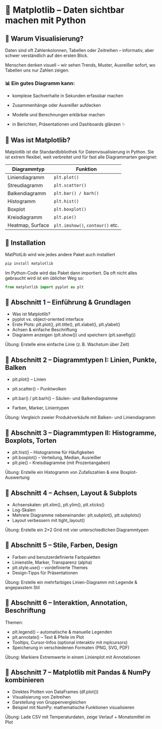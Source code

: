 # 🎨  Matplotlib – Daten sichtbar machen mit Python

## 🧠 Warum Visualisierung?
Daten sind oft Zahlenkolonnen, Tabellen oder Zeitreihen – informativ, aber schwer verständlich auf den ersten Blick.

Menschen denken visuell – wir sehen Trends, Muster, Ausreißer sofort, wo Tabellen uns nur Zahlen zeigen.

### 📊 Ein gutes Diagramm kann:

* komplexe Sachverhalte in Sekunden erfassbar machen

* Zusammenhänge oder Ausreißer aufdecken

* Modelle und Berechnungen erklärbar machen

* in Berichten, Präsentationen und Dashboards glänzen ✨

## 🐍 Was ist Matplotlib?
Matplotlib ist die Standardbibliothek für Datenvisualisierung in Python.
Sie ist extrem flexibel, weit verbreitet und für fast alle Diagrammarten geeignet:

| Diagrammtyp | Funktion
| - | - 
Liniendiagramm | `plt.plot()`
Streudiagramm | `plt.scatter()`
Balkendiagramm | `plt.bar() / barh()`
Histogramm | `plt.hist()`
Boxplot | `plt.boxplot()`
Kreisdiagramm | `plt.pie()`
Heatmap, Surface | `plt.imshow()`, `contour()` etc.

## 📌 Installation
MatPlotLib wird wie jedes andere Paket auch installiert
```bash
pip install matplotlib
```

Im Python-Code wird das Paket dann importiert. Da oft nicht alles gebraucht wird ist ein üblicher Weg so:

```python
from matplotlib import pyplot as plt
```

## 📘 Abschnitt 1 – Einführung & Grundlagen
* Was ist Matplotlib?
* pyplot vs. object-oriented interface
* Erste Plots: plt.plot(), plt.title(), plt.xlabel(), plt.ylabel()
* Achsen & einfache Beschriftung
* Diagramm anzeigen (plt.show()) und speichern (plt.savefig())

Übung: Erstelle eine einfache Linie (z. B. Wachstum über Zeit)

## 📘 Abschnitt 2 – Diagrammtypen I: Linien, Punkte, Balken
* plt.plot() – Linien
* plt.scatter() – Punktwolken
* plt.bar() / plt.barh() – Säulen- und Balkendiagramme

* Farben, Marker, Linientypen

Übung: Vergleich zweier Produktverkäufe mit Balken- und Liniendiagramm

## 📘 Abschnitt 3 – Diagrammtypen II: Histogramme, Boxplots, Torten
* plt.hist() – Histogramme für Häufigkeiten
* plt.boxplot() – Verteilung, Median, Ausreißer
* plt.pie() – Kreisdiagramme (mit Prozentangaben)

Übung: Erstelle ein Histogramm von Zufallszahlen & eine Boxplot-Auswertung

## 📘 Abschnitt 4 – Achsen, Layout & Subplots
* Achsenskalen: plt.xlim(), plt.ylim(), plt.xticks()
* Log-Skalen
* Mehrere Diagramme nebeneinander: plt.subplot(), plt.subplots()
* Layout verbessern mit tight_layout()

Übung: Erstelle ein 2×2 Grid mit vier unterschiedlichen Diagrammtypen

## 📘 Abschnitt 5 – Stile, Farben, Design
* Farben und benutzerdefinierte Farbpaletten
* Linienstile, Marker, Transparenz (alpha)
* plt.style.use() – vordefinierte Themes
* Design-Tipps für Präsentationen

Übung: Erstelle ein mehrfarbiges Linien-Diagramm mit Legende & angepasstem Stil

## 📘 Abschnitt 6 – Interaktion, Annotation, Beschriftung
Themen:
* plt.legend() – automatische & manuelle Legenden
* plt.annotate() – Text & Pfeile im Plot
* Tooltips, Cursor-Infos (optional interaktiv mit mplcursors)
* Speicherung in verschiedenen Formaten (PNG, SVG, PDF)

Übung: Markiere Extremwerte in einem Linienplot mit Annotationen

## 📘 Abschnitt 7 – Matplotlib mit Pandas & NumPy kombinieren
* Direktes Plotten von DataFrames (df.plot())
* Visualisierung von Zeitreihen
* Darstellung von Gruppenvergleichen
* Beispiel mit NumPy: mathematische Funktionen visualisieren
 
Übung: Lade CSV mit Temperaturdaten, zeige Verlauf + Monatsmittel im Plot